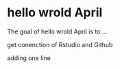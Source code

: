 
# hello wrold April

<!-- badges: start -->
<!-- badges: end -->

The goal of hello wrold April is to ...

get conenction of Rstudio and Github

adding one line 
